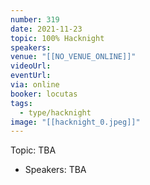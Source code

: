 ```yaml
---
number: 319
date: 2021-11-23
topic: 100% Hacknight
speakers:
venue: "[[NO_VENUE_ONLINE]]"
videoUrl:
eventUrl:
via: online
booker: locutas
tags:
  - type/hacknight
image: "[[hacknight_0.jpeg]]"
---
```


Topic:
TBA

+ Speakers:
TBA
